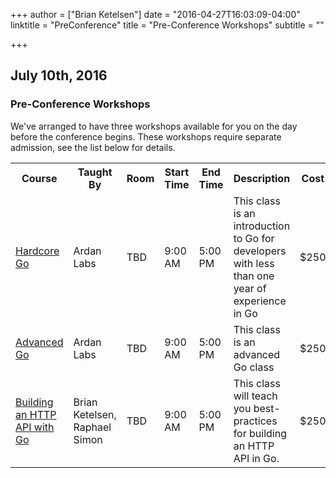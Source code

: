 +++
author = ["Brian Ketelsen"]
date = "2016-04-27T16:03:09-04:00"
linktitle = "PreConference"
title = "Pre-Conference Workshops"
subtitle = ""

+++

## July 10th, 2016
### Pre-Conference Workshops

We've arranged to have three workshops available for you on the day before the conference begins.  These workshops require separate admission, see the list below for details.

<table class="table table-striped">
	<tr>
		<th>Course</th>
		<th>Taught By</th>
		<th>Room</th>
		<th>Start Time</th>
		<th>End Time</th>
		<th>Description</th>
		<th>Cost</th>
		<th></th>
	</tr>
	<tr>
		<td><a href="/workshops/hardcore">Hardcore Go</a></td>
		<td>Ardan Labs</td>
		<td>TBD</td>
		<td>9:00 AM</td>
		<td>5:00 PM</td>
		<td>This class is an introduction to Go for developers with less than one year of experience in Go</td>
		<td>$250</td>
		<td><a href="https://ti.to/gophercon/gophercon-2016/with/2nggwesf-i0">Tickets</a></td>
	</tr>
	<tr>
		<td><a href="/workshops/advanced">Advanced Go</a></td>
		<td>Ardan Labs</td>
		<td>TBD</td>
		<td>9:00 AM</td>
		<td>5:00 PM</td>
		<td>This class is an advanced Go class</td>
		<td>$250</td>
		<td><a href="https://ti.to/gophercon/gophercon-2016/with/bacqcgsfyew">Tickets</a></td>
	</tr>
	<tr>
		<td><a href="/workshops/http">Building an HTTP API with Go</a></td>
		<td>Brian Ketelsen, Raphael Simon</td>
		<td>TBD</td>
		<td>9:00 AM</td>
		<td>5:00 PM</td>
		<td>This class will teach you best-practices for building an HTTP API in Go.</td>
		<td>$250</td>
		<td><a href="https://ti.to/gophercon/gophercon-2016/with/c2anop8sux4">Tickets</a></td>
	</tr>
</table>
